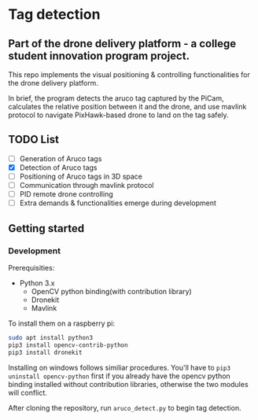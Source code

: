 # Tag detection
## Part of the drone delivery platform - a college student innovation program project.

This repo implements the visual positioning & controlling functionalities for the drone delivery platform.

In brief, the program detects the aruco tag captured by the PiCam, calculates the relative position between it and the drone, and use mavlink protocol to navigate PixHawk-based drone to land on the tag safely.

## TODO List

- [ ] Generation of Aruco tags
- [x] Detection of Aruco tags
- [ ] Positioning of Aruco tags in 3D space
- [ ] Communication through mavlink protocol
- [ ] PID remote drone controlling
- [ ] Extra demands & functionalities emerge during development

## Getting started

### Development

Prerequisities:

* Python 3.x
    * OpenCV python binding(with contribution library)
    * Dronekit
    * Mavlink

To install them on a raspberry pi:
``` bash
sudo apt install python3
pip3 install opencv-contrib-python
pip3 install dronekit
```

Installing on windows follows similiar procedures. You'll have to `pip3 uninstall opencv-python` first if you already have the opencv python binding installed without contribution libraries, otherwise the two modules will conflict.

After cloning the repository, run `aruco_detect.py` to begin tag detection.
